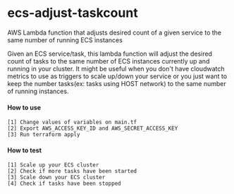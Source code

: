 # ecs-adjust-taskcount
AWS Lambda function that adjusts desired count of a given service to the same number of running ECS instances

Given an ECS service/task, this lambda function will adjust the desired count of tasks to the same number of ECS instances currently up and running in your cluster. It might be useful when you don't have cloudwatch metrics to use as triggers to scale up/down your service or you just want to keep the number tasks(ex: tasks using HOST network) to the same number of running instances.

#### How to use
```
[1] Change values of variables on main.tf
[2] Export AWS_ACCESS_KEY_ID and AWS_SECRET_ACCESS_KEY
[3] Run terraform apply
```

#### How to test
```
[1] Scale up your ECS cluster
[2] Check if more tasks have been started
[3] Scale down your ECS cluster
[4] Check if tasks have been stopped
```
